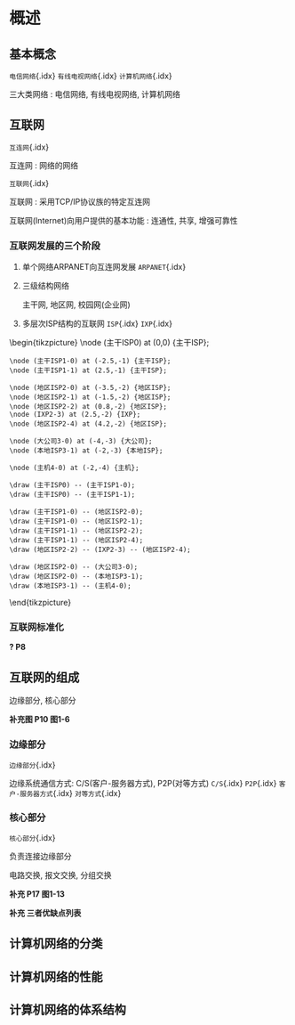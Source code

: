 <!--
  vi: ft=pandoc.markdown
-->

# 概述

## 基本概念

`电信网络`{.idx} `有线电视网络`{.idx} `计算机网络`{.idx}

三大类网络
: 电信网络, 有线电视网络, 计算机网络


## 互联网

`互连网`{.idx}

互连网
: 网络的网络

`互联网`{.idx}

互联网
: 采用TCP/IP协议族的特定互连网

互联网(Internet)向用户提供的基本功能
: 连通性, 共享, 增强可靠性

### 互联网发展的三个阶段

1. 单个网络ARPANET向互连网发展 `ARPANET`{.idx}
1. 三级结构网络

   主干网, 地区网, 校园网(企业网)

1. 多层次ISP结构的互联网 `ISP`{.idx} `IXP`{.idx}

\begin{tikzpicture}
    \node (主干ISP0) at (0,0) {主干ISP};

    \node (主干ISP1-0) at (-2.5,-1) {主干ISP};
    \node (主干ISP1-1) at (2.5,-1) {主干ISP};

    \node (地区ISP2-0) at (-3.5,-2) {地区ISP};
    \node (地区ISP2-1) at (-1.5,-2) {地区ISP};
    \node (地区ISP2-2) at (0.8,-2) {地区ISP};
    \node (IXP2-3) at (2.5,-2) {IXP};
    \node (地区ISP2-4) at (4.2,-2) {地区ISP};

    \node (大公司3-0) at (-4,-3) {大公司};
    \node (本地ISP3-1) at (-2,-3) {本地ISP};

    \node (主机4-0) at (-2,-4) {主机};

    \draw (主干ISP0) -- (主干ISP1-0);
    \draw (主干ISP0) -- (主干ISP1-1);

    \draw (主干ISP1-0) -- (地区ISP2-0);
    \draw (主干ISP1-0) -- (地区ISP2-1);
    \draw (主干ISP1-1) -- (地区ISP2-2);
    \draw (主干ISP1-1) -- (地区ISP2-4);
    \draw (地区ISP2-2) -- (IXP2-3) -- (地区ISP2-4);

    \draw (地区ISP2-0) -- (大公司3-0);
    \draw (地区ISP2-0) -- (本地ISP3-1);
    \draw (本地ISP3-1) -- (主机4-0);
\end{tikzpicture}

### 互联网标准化

**? P8**

## 互联网的组成

边缘部分, 核心部分

**补充图 P10 图1-6**

### 边缘部分

`边缘部分`{.idx}

边缘系统通信方式: C/S(客户-服务器方式), P2P(对等方式) `C/S`{.idx} `P2P`{.idx} `客户-服务器方式`{.idx} `对等方式`{.idx}

### 核心部分

`核心部分`{.idx}

负责连接边缘部分

电路交换, 报文交换, 分组交换

**补充 P17 图1-13**

**补充 三者优缺点列表**

## 计算机网络的分类

## 计算机网络的性能

## 计算机网络的体系结构
